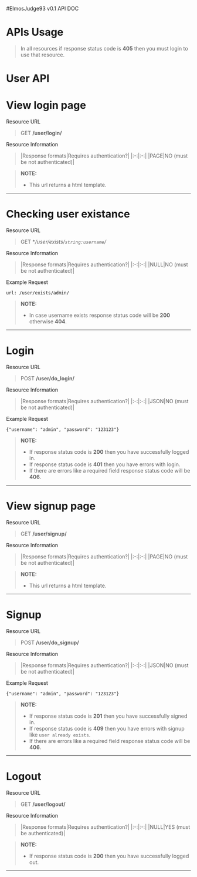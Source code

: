 #ElmosJudge93 v0.1 API DOC

# APIs Usage

> In all resources if response status code is **405** then you must login to use that resource.


User API
========


View login page
===============

Resource URL
>GET
> **/user/login/**

Resource Information
>|Response formats|Requires authentication?|
|:-:|:-:|
|PAGE|NO (must be not authenticated)|


> **NOTE:**
>
>- This url returns a html template.

-------

Checking user existance
=======================

Resource URL
>GET
**/user/exists/```string:username```/*

Resource Information
>|Response formats|Requires authentication?|
|:-:|:-:|
|NULL|NO (must be not authenticated)|

Example Request
```
url: /user/exists/admin/
```

> **NOTE:**
>
>- In case username exists response status code will be **200** otherwise **404**.

-------

Login
=====

Resource URL
>POST
**/user/do_login/**

Resource Information
>|Response formats|Requires authentication?|
|:-:|:-:|
|JSON|NO (must be not authenticated)|

Example Request
```
{"username": "admin", "password": "123123"}
```

> **NOTE:**
>
>- If response status code is **200** then you have successfully logged in.
>- If response status code is **401** then you have errors with login.
>- If there are errors like a required field response status code will be **406**.

--------

View signup page
================

Resource URL
>GET
> **/user/signup/**

Resource Information
>|Response formats|Requires authentication?|
|:-:|:-:|
|PAGE|NO (must be not authenticated)|


> **NOTE:**
>
>- This url returns a html template.

-------

Signup
======

Resource URL
>POST
**/user/do_signup/**

Resource Information
>|Response formats|Requires authentication?|
|:-:|:-:|
|JSON|NO (must be not authenticated)|

Example Request
```
{"username": "admin", "password": "123123"}
```

> **NOTE:**
>
>- If response status code is **201** then you have successfully signed in.
>- If response status code is **409** then you have errors with signup like `user already exists`.
>- If there are errors like a required field response status code will be **406**.

--------

Logout
======

Resource URL
>GET
> **/user/logout/**

Resource Information
>|Response formats|Requires authentication?|
|:-:|:-:|
|NULL|YES (must be authenticated)|


> **NOTE:**
>
>- If response status code is **200** then you have successfully logged out.

-------